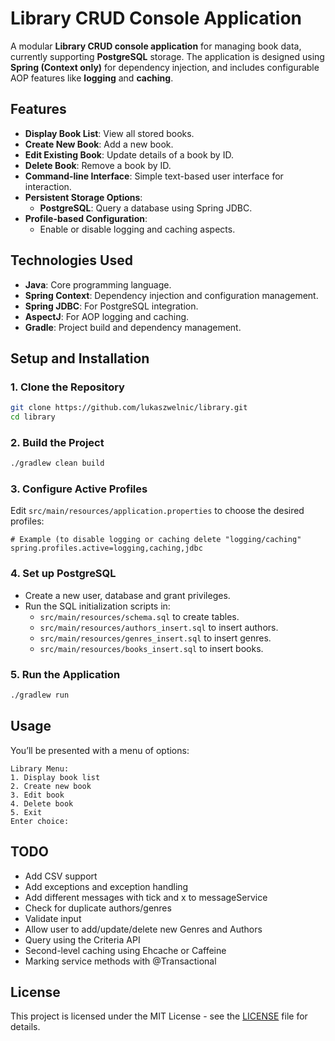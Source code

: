 # Library CRUD Console Application

A modular **Library CRUD console application** for managing book data, currently supporting **PostgreSQL** storage. The application is designed using **Spring (Context only)** for dependency injection, and includes configurable AOP features like **logging** and **caching**.

## Features

- **Display Book List**: View all stored books.
- **Create New Book**: Add a new book.
- **Edit Existing Book**: Update details of a book by ID.
- **Delete Book**: Remove a book by ID.
- **Command-line Interface**: Simple text-based user interface for interaction.
- **Persistent Storage Options**:
  - **PostgreSQL**: Query a database using Spring JDBC.
- **Profile-based Configuration**:
  - Enable or disable logging and caching aspects.

## Technologies Used

- **Java**: Core programming language.
- **Spring Context**: Dependency injection and configuration management.
- **Spring JDBC**: For PostgreSQL integration.
- **AspectJ**: For AOP logging and caching.
- **Gradle**: Project build and dependency management.

## Setup and Installation

### 1. Clone the Repository

```bash
git clone https://github.com/lukaszwelnic/library.git
cd library
````

### 2. Build the Project

```bash
./gradlew clean build
```

### 3. Configure Active Profiles

Edit `src/main/resources/application.properties` to choose the desired profiles:

```properties
# Example (to disable logging or caching delete "logging/caching"
spring.profiles.active=logging,caching,jdbc
```

### 4. Set up PostgreSQL

* Create a new user, database and grant privileges.
* Run the SQL initialization scripts in:
  * `src/main/resources/schema.sql` to create tables.
  * `src/main/resources/authors_insert.sql` to insert authors.
  * `src/main/resources/genres_insert.sql` to insert genres.
  * `src/main/resources/books_insert.sql` to insert books.

### 5. Run the Application

```bash
./gradlew run
```

## Usage

You’ll be presented with a menu of options:

```
Library Menu:
1. Display book list
2. Create new book
3. Edit book
4. Delete book
5. Exit
Enter choice: 
```

## TODO

* Add CSV support
* Add exceptions and exception handling
* Add different messages with tick and x to messageService
* Check for duplicate authors/genres
* Validate input
* Allow user to add/update/delete new Genres and Authors
* Query using the Criteria API
* Second-level caching using Ehcache or Caffeine
* Marking service methods with @Transactional

## License
This project is licensed under the MIT License - see the [LICENSE](LICENSE) file for details.